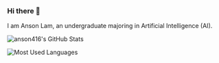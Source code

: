 ### Hi there 👋

I am Anson Lam, an undergraduate majoring in Artificial Intelligence (AI).

![anson416's GitHub Stats](https://github-readme-stats.vercel.app/api?username=anson416&count_private=true&show_icons=true)

![Most Used Languages](https://github-readme-stats.vercel.app/api/top-langs/?username=anson416&langs_count=5)
